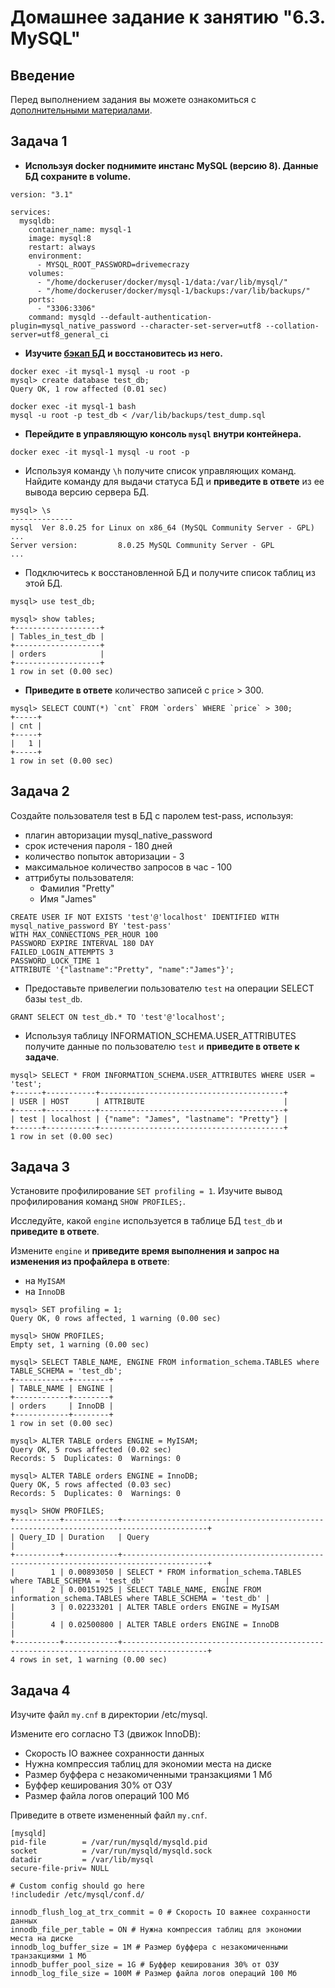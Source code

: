 # Домашнее задание к занятию "6.3. MySQL"

## Введение

Перед выполнением задания вы можете ознакомиться с 
[дополнительными материалами](https://github.com/netology-code/virt-homeworks/tree/master/additional/README.md).

## Задача 1

- **Используя docker поднимите инстанс MySQL (версию 8). Данные БД сохраните в volume.**

```
version: "3.1"

services:
  mysqldb:
    container_name: mysql-1
    image: mysql:8
    restart: always
    environment:
      - MYSQL_ROOT_PASSWORD=drivemecrazy
    volumes:
      - "/home/dockeruser/docker/mysql-1/data:/var/lib/mysql/"
      - "/home/dockeruser/docker/mysql-1/backups:/var/lib/backups/"
    ports:
      - "3306:3306"
    command: mysqld --default-authentication-plugin=mysql_native_password --character-set-server=utf8 --collation-server=utf8_general_ci

```

- **Изучите [бэкап БД](https://github.com/netology-code/virt-homeworks/tree/master/06-db-03-mysql/test_data) и 
восстановитесь из него.**

```
docker exec -it mysql-1 mysql -u root -p
mysql> create database test_db;
Query OK, 1 row affected (0.01 sec)

docker exec -it mysql-1 bash
mysql -u root -p test_db < /var/lib/backups/test_dump.sql
```

- **Перейдите в управляющую консоль `mysql` внутри контейнера.**

```
docker exec -it mysql-1 mysql -u root -p
```

- Используя команду `\h` получите список управляющих команд. Найдите команду для выдачи статуса БД и **приведите в ответе** из ее вывода версию сервера БД.

```
mysql> \s
--------------
mysql  Ver 8.0.25 for Linux on x86_64 (MySQL Community Server - GPL)
...
Server version:         8.0.25 MySQL Community Server - GPL
...
```

- Подключитесь к восстановленной БД и получите список таблиц из этой БД.

```
mysql> use test_db;

mysql> show tables;
+-------------------+
| Tables_in_test_db |
+-------------------+
| orders            |
+-------------------+
1 row in set (0.00 sec)
```

- **Приведите в ответе** количество записей с `price` > 300.

```
mysql> SELECT COUNT(*) `cnt` FROM `orders` WHERE `price` > 300;
+-----+
| cnt |
+-----+
|   1 |
+-----+
1 row in set (0.00 sec)
```

## Задача 2

Создайте пользователя test в БД c паролем test-pass, используя:
- плагин авторизации mysql_native_password
- срок истечения пароля - 180 дней 
- количество попыток авторизации - 3 
- максимальное количество запросов в час - 100
- аттрибуты пользователя:
    - Фамилия "Pretty"
    - Имя "James"

```
CREATE USER IF NOT EXISTS 'test'@'localhost' IDENTIFIED WITH mysql_native_password BY 'test-pass'
WITH MAX_CONNECTIONS_PER_HOUR 100
PASSWORD EXPIRE INTERVAL 180 DAY
FAILED_LOGIN_ATTEMPTS 3
PASSWORD_LOCK_TIME 1
ATTRIBUTE '{"lastname":"Pretty", "name":"James"}';
```

- Предоставьте привелегии пользователю `test` на операции SELECT базы `test_db`.

`GRANT SELECT ON test_db.* TO 'test'@'localhost';`
    
- Используя таблицу INFORMATION_SCHEMA.USER_ATTRIBUTES получите данные по пользователю `test` и **приведите в ответе к задаче**.

```
mysql> SELECT * FROM INFORMATION_SCHEMA.USER_ATTRIBUTES WHERE USER = 'test';
+------+-----------+-----------------------------------------+
| USER | HOST      | ATTRIBUTE                               |
+------+-----------+-----------------------------------------+
| test | localhost | {"name": "James", "lastname": "Pretty"} |
+------+-----------+-----------------------------------------+
1 row in set (0.00 sec)
```

## Задача 3

Установите профилирование `SET profiling = 1`.
Изучите вывод профилирования команд `SHOW PROFILES;`.

Исследуйте, какой `engine` используется в таблице БД `test_db` и **приведите в ответе**.

Измените `engine` и **приведите время выполнения и запрос на изменения из профайлера в ответе**:
- на `MyISAM`
- на `InnoDB`

```
mysql> SET profiling = 1;
Query OK, 0 rows affected, 1 warning (0.00 sec)

mysql> SHOW PROFILES;
Empty set, 1 warning (0.00 sec)

mysql> SELECT TABLE_NAME, ENGINE FROM information_schema.TABLES where TABLE_SCHEMA = 'test_db';
+------------+--------+
| TABLE_NAME | ENGINE |
+------------+--------+
| orders     | InnoDB |
+------------+--------+
1 row in set (0.00 sec)

mysql> ALTER TABLE orders ENGINE = MyISAM;
Query OK, 5 rows affected (0.02 sec)
Records: 5  Duplicates: 0  Warnings: 0

mysql> ALTER TABLE orders ENGINE = InnoDB;
Query OK, 5 rows affected (0.03 sec)
Records: 5  Duplicates: 0  Warnings: 0

mysql> SHOW PROFILES;
+----------+------------+-----------------------------------------------------------------------------------------+
| Query_ID | Duration   | Query                                                                                   |
+----------+------------+-----------------------------------------------------------------------------------------+
|        1 | 0.00893050 | SELECT * FROM information_schema.TABLES where TABLE_SCHEMA = 'test_db'                  |
|        2 | 0.00151925 | SELECT TABLE_NAME, ENGINE FROM information_schema.TABLES where TABLE_SCHEMA = 'test_db' |
|        3 | 0.02233201 | ALTER TABLE orders ENGINE = MyISAM                                                      |
|        4 | 0.02500800 | ALTER TABLE orders ENGINE = InnoDB                                                      |
+----------+------------+-----------------------------------------------------------------------------------------+
4 rows in set, 1 warning (0.00 sec)
```

## Задача 4 

Изучите файл `my.cnf` в директории /etc/mysql.

Измените его согласно ТЗ (движок InnoDB):
- Скорость IO важнее сохранности данных
- Нужна компрессия таблиц для экономии места на диске
- Размер буффера с незакомиченными транзакциями 1 Мб
- Буффер кеширования 30% от ОЗУ
- Размер файла логов операций 100 Мб

Приведите в ответе измененный файл `my.cnf`.

```
[mysqld]
pid-file        = /var/run/mysqld/mysqld.pid
socket          = /var/run/mysqld/mysqld.sock
datadir         = /var/lib/mysql
secure-file-priv= NULL

# Custom config should go here
!includedir /etc/mysql/conf.d/

innodb_flush_log_at_trx_commit = 0 # Скорость IO важнее сохранности данных
innodb_file_per_table = ON # Нужна компрессия таблиц для экономии места на диске
innodb_log_buffer_size = 1M # Размер буффера с незакомиченными транзакциями 1 Мб
innodb_buffer_pool_size = 1G # Буффер кеширования 30% от ОЗУ
innodb_log_file_size = 100M # Размер файла логов операций 100 Мб
```